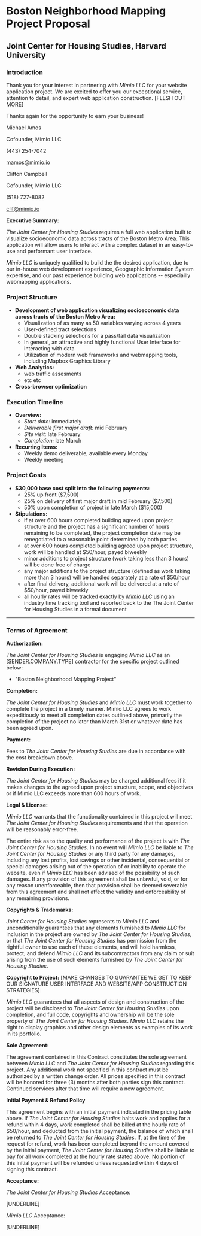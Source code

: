# Boston Neighborhood Mapping Project Proposal
## Joint Center for Housing Studies, Harvard University

### Introduction

Thank you for your interest in partnering with _Mimio LLC_ for your website application project. We are excited to offer you our exceptional service, attention to detail, and expert web application construction. [FLESH OUT MORE]

Thanks again for the opportunity to earn your business!

Michael Amos

Cofounder, Mimio LLC

(443) 254-7042

mamos@mimio.io


Clifton Campbell

Cofounder, Mimio LLC

(518) 727-8082

clif@mimio.io


**Executive Summary:**

_The Joint Center for Housing Studies_ requires a full web application built to visualize socioeconomic data across tracts of the Boston Metro Area. This application will allow users to interact with a complex dataset in an easy-to-use and performant user interface.

_Mimio LLC_ is uniquely qualified to build the the desired application, due to our in-house web development experience, Geographic Information System expertise, and our past experience building web applications -- especiailly webmapping applications.

### Project Structure
- **Development of web application visualizing socioeconomic data across tracts of the Boston Metro Area:**
  - Visualization of as many as 50 variables varying across 4 years
  - User-defined tract selections
  - Double stacking selections for a pass/fail data visualization
  - In general, an attractive and highly functional User Interface for interacting with data
  - Utilization of modern web frameworks and webmapping tools, including Mapbox Graphics Library 
- **Web Analytics:**
  - web traffic assesments
  - etc etc
- **Cross-browser optimization**

### Execution Timeline
- **Overview:**
  - _Start date:_ immediately
  - _Deliverable first major draft:_ mid February
  - _Site visit:_ late February
  - _Completion:_ late March
- **Recurring Items:**
  - Weekly demo deliverable, available every Monday
  - Weekly meeting

### Project Costs
- **$30,000 base cost split into the following payments:**
  - 25% up front ($7,500)
  - 25% on delivery of first major draft in mid February ($7,500)
  - 50% upon completion of project in late March ($15,000)
- **Stipulations:**
  - if at over 600 hours completed building agreed upon project structure and the project has a significant number of hours remaining to be completed, the project completion date may be renegotiated to a reasonable point determined by both parties
  - at over 600 hours completed building agreed upon project structure, work will be handled at $50/hour, payed biweekly
  - minor additions to project structure (work taking less than 3 hours) will be done free of charge
  - any major additions to the project structure (defined as work taking more than 3 hours) will be handled separately at a rate of $50/hour
  - after final delivery, additional work will be delivered at a rate of $50/hour, payed biweekly
  - all hourly rates will be tracked exactly by _Mimio LLC_ using an industry time tracking tool and reported back to the The Joint Center for Housing Studies in a formal document

***

### Terms of Agreement


**Authorization:**

_The Joint Center for Housing Studies_ is engaging _Mimio LLC_ as an [SENDER.COMPANY.TYPE] contractor for the specific project outlined below:
- "Boston Neighborhood Mapping Project"

**Completion:**

_The Joint Center for Housing Studies_ and _Mimio LLC_ must work together to complete the project in a timely manner. Mimio LLC agrees to work expeditiously to meet all completion dates outlined above, primarily the completion of the project no later than March 31st or whatever date has been agreed upon.

**Payment:**

Fees to _The Joint Center for Housing Studies_ are due in accordance with the cost breakdown above.

**Revision During Execution:**

_The Joint Center for Housing Studies_ may be charged additional fees if it makes changes to the agreed upon project structure, scope, and objectives or if Mimio LLC exceeds more than 600 hours of work.

**Legal & License:**

_Mimio LLC_ warrants that the functionality contained in this project will meet _The Joint Center for Housing Studies_ requirements and that the operation will be reasonably error-free.

The entire risk as to the quality and performance of the project is with _The Joint Center for Housing Studies_. In no event will _Mimio LLC_ be liable to _The Joint Center for Housing Studies_ or any third party for any damages, including any lost profits, lost savings or other incidental, consequential or special damages arising out of the operation of or inability to operate the website, even if _Mimio LLC_ has been advised of the possibility of such damages.
If any provision of this agreement shall be unlawful, void, or for any reason unenforceable, then that provision shall be deemed severable from this agreement and shall not affect the validity and enforceability of any remaining provisions.

**Copyrights & Trademarks:**

_Joint Center for Housing Studies_ represents to _Mimio LLC_ and unconditionally guarantees that any elements furnished to _Mimio LLC_ for inclusion in the project are owned by _The Joint Center for Housing Studies_, or that _The Joint Center for Housing Studies_ has permission from the rightful owner to use each of these elements, and will hold harmless, protect, and defend _Mimio LLC_ and its subcontractors from any claim or suit arising from the use of such elements furnished by _The Joint Center for Housing Studies_.

**Copyright to Project:** [MAKE CHANGES TO GUARANTEE WE GET TO KEEP OUR SIGNATURE USER INTERFACE AND WEBSITE/APP CONSTRUCTION STRATEGIES]

_Mimio LLC_ guarantees that all aspects of design and construction of the project will be disclosed to _The Joint Center for Housing Studies_ upon completion, and full code, copyrights and ownership will be the sole property of _The Joint Center for Housing Studies_. _Mimio LLC_ retains the right to display graphics and other design elements as examples of its work in its portfolio.

**Sole Agreement:**

The agreement contained in this Contract constitutes the sole agreement between _Mimio LLC_ and _The Joint Center for Housing Studies_ regarding this project. Any additional work not specified in this contract must be authorized by a written change order. All prices specified in this contract will be honored for three (3) months after both parties sign this contract. Continued services after that time will require a new agreement.

**Initial Payment & Refund Policy**

This agreement begins with an initial payment indicated in the pricing table above. If _The Joint Center for Housing Studies_ halts work and applies for a refund within 4 days, work completed shall be billed at the hourly rate of $50/hour, and deducted from the initial payment, the balance of which shall be returned to _The Joint Center for Housing Studies_. If, at the time of the request for refund, work has been completed beyond the amount covered by the initial payment, _The Joint Center for Housing Studies_ shall be liable to pay for all work completed at the hourly rate stated above. No portion of this initial payment will be refunded unless requested within 4 days of signing this contract.

**Acceptance:**

_The Joint Center for Housing Studies_ Acceptance:

[UNDERLINE]


_Mimio LLC_ Acceptance:

[UNDERLINE]